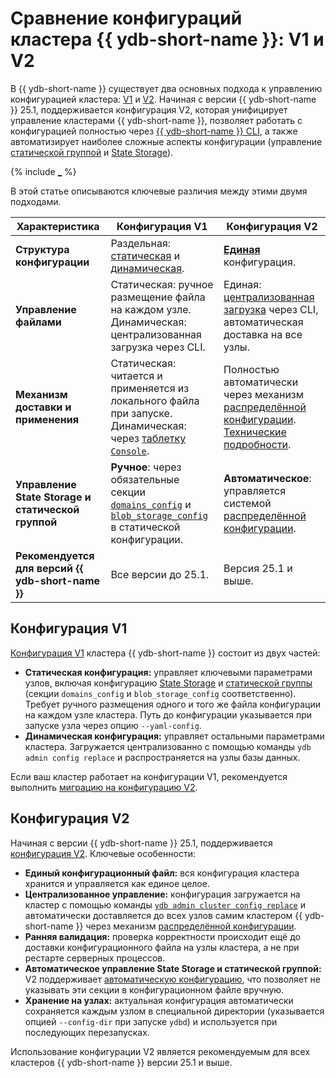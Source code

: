 # Сравнение конфигураций кластера {{ ydb-short-name }}: V1 и V2

В {{ ydb-short-name }} существует два основных подхода к управлению конфигурацией кластера: [V1](../configuration-management/configuration-v1/index.md) и [V2](../configuration-management/configuration-v2/index.md). Начиная с версии {{ ydb-short-name }} 25.1, поддерживается конфигурация V2, которая унифицирует управление кластерами {{ ydb-short-name }}, позволяет работать с конфигурацией полностью через [{{ ydb-short-name }} CLI](../../reference/ydb-cli/index.md), а также автоматизирует наиболее сложные аспекты конфигурации (управление [статической группой](../../reference/configuration/index.md#blob_storage_config) и [State Storage](../../reference/configuration/index.md#domains-state)).

{% include [_](_includes/configuration-version-note.md) %}

В этой статье описываются ключевые различия между этими двумя подходами.

| Характеристика                 | Конфигурация V1                                  | Конфигурация V2                                     |
| ------------------------------ | ------------------------------------------------ | -------------------------------------------------- |
| **Структура конфигурации**     | Раздельная: [статическая](../../devops/configuration-management/configuration-v1/static-config.md) и [динамическая](../../devops/configuration-management/configuration-v1/dynamic-config.md). | [**Единая**](../configuration-management/configuration-v2/config-overview.md) конфигурация. |
| **Управление файлами**         | Статическая: ручное размещение файла на каждом узле.<br>Динамическая: централизованная загрузка через CLI. | Единая: [централизованная загрузка](../configuration-management/configuration-v2/update-config.md) через CLI, автоматическая доставка на все узлы. |
| **Механизм доставки и применения** | Статическая: читается и применяется из локального файла при запуске.<br>Динамическая: через [таблетку `Console`](../../concepts/glossary.md#console). | Полностью автоматически через механизм [распределённой конфигурации](../../concepts/glossary.md#distributed-configuration). [Технические подробности](../../contributor/configuration-v2.md). |
| **Управление State Storage и статической группой** | **Ручное**: через обязательные секции [`domains_config`](../../reference/configuration/index.md#domains-state) и [`blob_storage_config`](../../reference/configuration/index.md#blob_storage_config) в статической конфигурации. | **Автоматическое**: управляется системой [распределённой конфигурации](../../concepts/glossary.md#distributed-configuration). |
| **Рекомендуется для версий {{ ydb-short-name }}** | Все версии до 25.1.                             | Версия 25.1 и выше.                                |

## Конфигурация V1

[Конфигурация V1](../configuration-management/configuration-v1/index.md) кластера {{ ydb-short-name }} состоит из двух частей:

*   **Статическая конфигурация:** управляет ключевыми параметрами узлов, включая конфигурацию [State Storage](../../reference/configuration/index.md#domains-state) и [статической группы](../../reference/configuration/index.md#blob_storage_config) (секции `domains_config` и `blob_storage_config` соответственно). Требует ручного размещения одного и того же файла конфигурации на каждом узле кластера. Путь до конфигурации указывается при запуске узла через опцию `--yaml-config`.
*   **Динамическая конфигурация:** управляет остальными параметрами кластера. Загружается централизованно с помощью команды `ydb admin config replace` и распространяется на узлы базы данных.

Если ваш кластер работает на конфигурации V1, рекомендуется выполнить [миграцию на конфигурацию V2](migration/migration-to-v2.md).

## Конфигурация V2

Начиная с версии {{ ydb-short-name }} 25.1, поддерживается [конфигурация V2](../configuration-management/configuration-v2/config-overview.md). Ключевые особенности:

* **Единый конфигурационный файл:** вся конфигурация кластера хранится и управляется как единое целое.
* **Централизованное управление:** конфигурация загружается на кластер с помощью команды [`ydb admin cluster config replace`](../configuration-management/configuration-v2/update-config.md) и автоматически доставляется до всех узлов самим кластером {{ ydb-short-name }} через механизм [распределённой конфигурации](../../concepts/glossary.md#distributed-configuration).
* **Ранняя валидация:** проверка корректности происходит ещё до доставки конфигурационного файла на узлы кластера, а не при рестарте серверных процессов.
* **Автоматическое управление State Storage и статической группой:** V2 поддерживает [автоматическую конфигурацию](../configuration-management/configuration-v2/config-overview.md), что позволяет не указывать эти секции в конфигурационном файле вручную.
* **Хранение на узлах:** актуальная конфигурация автоматически сохраняется каждым узлом в специальной директории (указывается опцией `--config-dir` при запуске `ydbd`) и используется при последующих перезапусках.


Использование конфигурации V2 является рекомендуемым для всех кластеров {{ ydb-short-name }} версии 25.1 и выше.